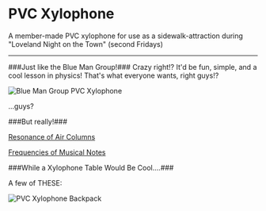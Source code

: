 PVC Xylophone
=============

A member-made PVC xylophone for use as a sidewalk-attraction during "Loveland Night on the Town" (second Fridays)

-------------

###Just like the Blue Man Group!###
Crazy right!? It'd be fun, simple, and a cool lesson in physics! That's what everyone wants, right guys!?

![Blue Man Group PVC Xylophone](https://encrypted-tbn1.gstatic.com/images?q=tbn:ANd9GcQZCQj6hN5Uqyf_GsWmZyUUx2joZIAbf8ASRTyBDl7LQLSEcdIlbQ)

...guys?

###But really!###

[Resonance of Air Columns](http://hyperphysics.phy-astr.gsu.edu/hbase/waves/opecol.html)

[Frequencies of Musical Notes](http://www.phy.mtu.edu/~suits/notefreqs.html)

###While a Xylophone Table Would Be Cool....###

A few of THESE:

![PVC Xylophone Backpack](https://c2.staticflickr.com/4/3062/2889606635_653746876c.jpg)
